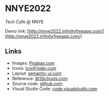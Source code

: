 # NNYE2022
Tech Cafe @ NNYE 

Demo link: [http://nnye2022.infinityfreeapp.com/](http://nnye2022.infinityfreeapp.com/)

## Links
* Images: [Pixabay.com](https://pixabay.com/da/)
* Icons: [IconFinder.com](https://www.iconfinder.com/)
* Layout: [semantic-ui.com](https://semantic-ui.com/)
* Reference: [W3Schools.com](https://www.w3schools.com/)
* Source code: [github.com](https://github.com/majkilde/NNYE2022)
* Visual Studio Code: [code.visualstudio.com](https://code.visualstudio.com/) 
